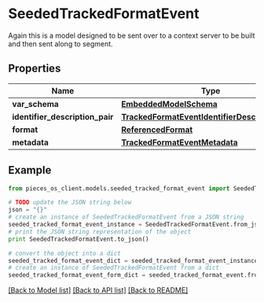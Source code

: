 # SeededTrackedFormatEvent

Again this is a model designed to be sent over to a context server to be built and then sent along to segment. 

## Properties
Name | Type | Description | Notes
------------ | ------------- | ------------- | -------------
**var_schema** | [**EmbeddedModelSchema**](EmbeddedModelSchema.md) |  | [optional] 
**identifier_description_pair** | [**TrackedFormatEventIdentifierDescriptionPairs**](TrackedFormatEventIdentifierDescriptionPairs.md) |  | 
**format** | [**ReferencedFormat**](ReferencedFormat.md) |  | 
**metadata** | [**TrackedFormatEventMetadata**](TrackedFormatEventMetadata.md) |  | [optional] 

## Example

```python
from pieces_os_client.models.seeded_tracked_format_event import SeededTrackedFormatEvent

# TODO update the JSON string below
json = "{}"
# create an instance of SeededTrackedFormatEvent from a JSON string
seeded_tracked_format_event_instance = SeededTrackedFormatEvent.from_json(json)
# print the JSON string representation of the object
print SeededTrackedFormatEvent.to_json()

# convert the object into a dict
seeded_tracked_format_event_dict = seeded_tracked_format_event_instance.to_dict()
# create an instance of SeededTrackedFormatEvent from a dict
seeded_tracked_format_event_form_dict = seeded_tracked_format_event.from_dict(seeded_tracked_format_event_dict)
```
[[Back to Model list]](../README.md#documentation-for-models) [[Back to API list]](../README.md#documentation-for-api-endpoints) [[Back to README]](../README.md)


